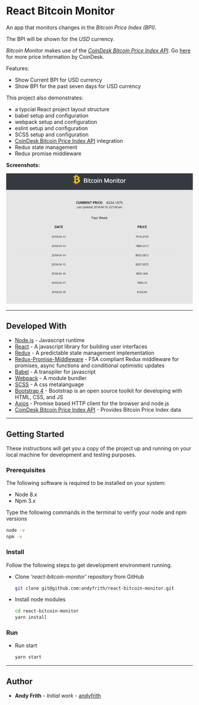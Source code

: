 # React Bitcoin Monitor

An app that monitors changes in the _Bitcoin Price Index (BPI)_.

The BPI will be shown for the _USD_ currency.

_Bitcoin Monitor_ makes use of the _[CoinDesk Bitcoin Price Index API]_. Go [here](https://www.coindesk.com/price/) for more price information by CoinDesk.

Features:

* Show Current BPI for USD currency
* Show BPI for the past seven days for USD currency

This project also demonstrates:

* a typcial React project layout structure
* babel setup and configuration
* webpack setup and configuration
* eslint setup and configuration
* SCSS setup and configuration
* [CoinDesk Bitcoin Price Index API] integration
* Redux state management
* Redux promise middleware

**Screenshots:**

![](https://github.com/andyfrith/react-bitcoin-monitor/blob/master/public/img/ReactBitcoinMonitor.png)

---

## Developed With

* [Node.js](https://nodejs.org/en/) - Javascript runtime
* [React](https://reactjs.org/) - A javascript library for building user interfaces
* [Redux](https://redux.js.org/) - A predictable state management implementation
* [Redux-Promise-Middleware](https://github.com/pburtchaell/redux-promise-middleware) - FSA compliant Redux middleware for promises, async functions and conditional optimistic updates
* [Babel](https://babeljs.io/) - A transpiler for javascript
* [Webpack](https://webpack.js.org/) - A module bundler
* [SCSS](http://sass-lang.com/) - A css metalanguage
* [Bootstrap 4](https://getbootstrap.com/) - Bootstrap is an open source toolkit for developing with HTML, CSS, and JS
* [Axios](https://github.com/axios/axios) - Promise based HTTP client for the browser and node.js
* [CoinDesk Bitcoin Price Index API] - Provides Bitcoin Price Index data

---

## Getting Started

These instructions will get you a copy of the project up and running on your local machine for development and testing purposes.

### Prerequisites

The following software is required to be installed on your system:

* Node 8.x
* Npm 3.x

Type the following commands in the terminal to verify your node and npm versions

```bash
node -v
npm -v
```

### Install

Follow the following steps to get development environment running.

* Clone _'react-bitcoin-monitor'_ repository from GitHub

  ```bash
  git clone git@github.com:andyfrith/react-bitcoin-monitor.git
  ```

* Install node modules

  ```bash
  cd react-bitcoin-monitor
  yarn install
  ```

### Run

* Run start

  ```bash
  yarn start
  ```

---

## Author

* **Andy Frith** - _Initial work_ - [andyfrith](https://github.com/andyfrith)

[coindesk bitcoin price index api]: https://www.coindesk.com/api/
